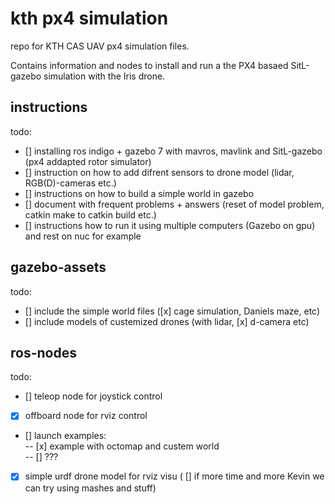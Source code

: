 # kth px4 simulation

repo for KTH CAS UAV px4 simulation files.

Contains information and nodes to install and run a the PX4 basaed SitL-gazebo simulation with the Iris drone.

## instructions 
todo:
- [] installing ros indigo + gazebo 7 with mavros, mavlink and SitL-gazebo (px4 addapted rotor simulator)
- [] instruction on how to add difrent sensors to drone model (lidar, RGB(D)-cameras etc.)
- [] instructions on how to build a simple world in gazebo
- [] document with frequent problems + answers (reset of model problem, catkin make to catkin build etc.)
- [] instructions how to run it using multiple computers (Gazebo on gpu) and rest on nuc for example

## gazebo-assets 
todo:
- [] include the simple world files ([x] cage simulation, Daniels maze, etc)
- [] include models of custemized drones (with lidar, [x] d-camera etc)

## ros-nodes 
todo:
- [] teleop node for joystick control
- [x] offboard node for rviz control
- [] launch examples:  
-- [x] example with octomap and custem world  
-- [] ???
- [x] simple urdf drone model for rviz visu ( [] if more time and more Kevin we can try using mashes and stuff)


